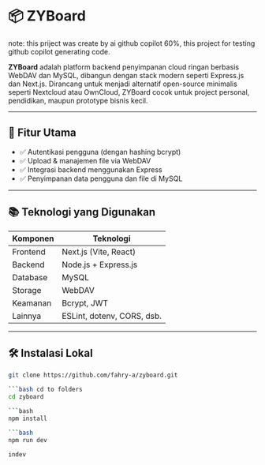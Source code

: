 # 📦 ZYBoard

note: this priject was create by ai github copilot 60%, this project for testing github copilot generating code.

**ZYBoard** adalah platform backend penyimpanan cloud ringan berbasis WebDAV dan MySQL, dibangun dengan stack modern seperti Express.js dan Next.js. Dirancang untuk menjadi alternatif open-source minimalis seperti Nextcloud atau OwnCloud, ZYBoard cocok untuk project personal, pendidikan, maupun prototype bisnis kecil.

---

## 🚀 Fitur Utama

- ✅ Autentikasi pengguna (dengan hashing bcrypt)
- ✅ Upload & manajemen file via WebDAV
- ✅ Integrasi backend menggunakan Express
- ✅ Penyimpanan data pengguna dan file di MySQL

---

## 📚 Teknologi yang Digunakan

| Komponen    | Teknologi                   |
|-------------|-----------------------------|
| Frontend    | Next.js (Vite, React)       |
| Backend     | Node.js + Express.js        |
| Database    | MySQL                       |
| Storage     | WebDAV                      |
| Keamanan    | Bcrypt, JWT                 |
| Lainnya     | ESLint, dotenv, CORS, dsb.  |

---

## 🛠️ Instalasi Lokal

```bash clone repository
git clone https://github.com/fahry-a/zyboard.git

```bash cd to folders
cd zyboard

```bash
npm install

```bash
npm run dev

indev
